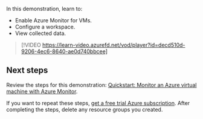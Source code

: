 In this demonstration, learn to:

- Enable Azure Monitor for VMs.
- Configure a workspace.
- View collected data.

> [!VIDEO https://learn-video.azurefd.net/vod/player?id=decd510d-9206-4ec6-8640-ae0d740bbcee]

## Next steps

Review the steps for this demonstration: [Quickstart: Monitor an Azure virtual machine with Azure Monitor](https://aka.ms/quick-monitor-azure-vm?azure-portal=true).

If you want to repeat these steps, [get a free trial Azure subscription](https://azure.microsoft.com/free/?azure-portal=true). After completing the steps, delete any resource groups you created.
